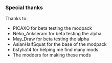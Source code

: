 ### Special thanks

Thanks to:
- PICAXO for beta testing the modpack
- Neko_Ankseram for beta testing the alpha
- May_Draw for beta testing the alpha
- AsianHalfSquat for the base of the modpack
- bstylia14 for helping me find many mods
- The modders for making these mods
